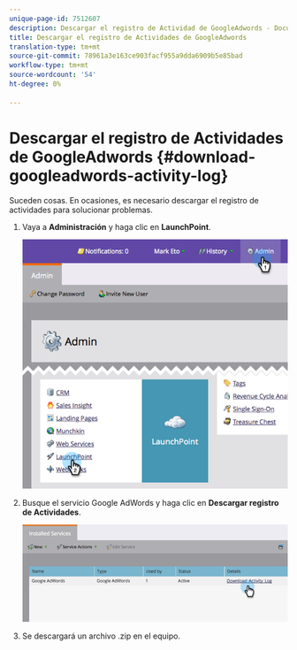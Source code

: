 ```yaml
---
unique-page-id: 7512607
description: Descargar el registro de Actividad de GoogleAdwords - Documentos de marketing - Documentación del producto
title: Descargar el registro de Actividades de GoogleAdwords
translation-type: tm+mt
source-git-commit: 78961a3e163ce903facf955a9dda6909b5e85bad
workflow-type: tm+mt
source-wordcount: '54'
ht-degree: 0%

---
```



# Descargar el registro de Actividades de GoogleAdwords {#download-googleadwords-activity-log}

Suceden cosas. En ocasiones, es necesario descargar el registro de actividades para solucionar problemas.

1. Vaya a **Administración** y haga clic en **LaunchPoint**.

   ![](assets/image2015-4-22-15-3a33-3a47.png)

1. Busque el servicio Google AdWords y haga clic en **Descargar registro de Actividades**.

   ![](assets/image2015-4-22-17-3a49-3a49.png)

1. Se descargará un archivo .zip en el equipo.
